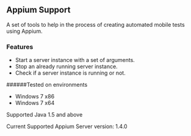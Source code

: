 ## Appium Support
A set of tools to help in the process of creating automated mobile tests using Appium.

### Features
- Start a server instance with a set of arguments.
- Stop an already running server instance.
- Check if a server instance is running or not. 

######Tested on environments
- Windows 7 x86
- Windows 7 x64


Supported Java 1.5 and above


Current Supported Appium Server version: 1.4.0
